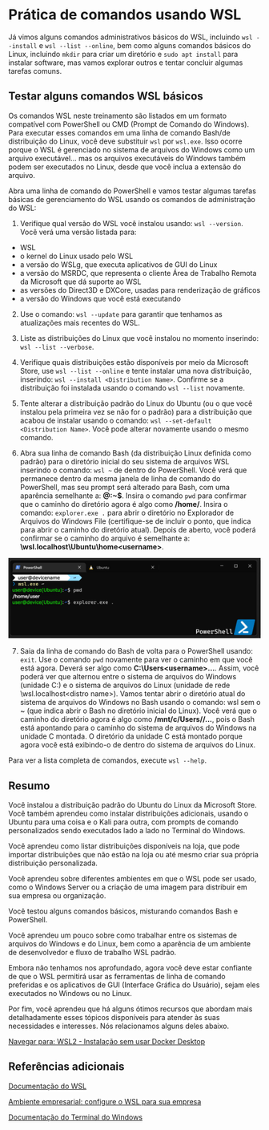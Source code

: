 # Prática de comandos usando WSL
Já vimos alguns comandos administrativos básicos do WSL, incluindo `wsl --install` e `wsl --list --online`, bem como alguns comandos básicos do Linux, incluindo `mkdir` para criar um diretório e `sudo apt install` <x> para instalar software, mas vamos explorar outros e tentar concluir algumas tarefas comuns.

## Testar alguns comandos WSL básicos
Os comandos WSL neste treinamento são listados em um formato compatível com PowerShell ou CMD (Prompt de Comando do Windows). Para executar esses comandos em uma linha de comando Bash/de distribuição do Linux, você deve substituir `wsl` por `wsl.exe`. Isso ocorre porque o WSL é gerenciado no sistema de arquivos do Windows como um arquivo executável... mas os arquivos executáveis do Windows também podem ser executados no Linux, desde que você inclua a extensão do arquivo.

Abra uma linha de comando do PowerShell e vamos testar algumas tarefas básicas de gerenciamento do WSL usando os comandos de administração do WSL:
1. Verifique qual versão do WSL você instalou usando: `wsl --version`. Você verá uma versão listada para:

- WSL
- o kernel do Linux usado pelo WSL
- a versão do WSLg, que executa aplicativos de GUI do Linux
- a versão do MSRDC, que representa o cliente Área de Trabalho Remota da Microsoft que dá suporte ao WSL
- as versões do Direct3D e DXCore, usadas para renderização de gráficos
- a versão do Windows que você está executando

2. Use o comando: `wsl --update` para garantir que tenhamos as atualizações mais recentes do WSL.

3. Liste as distribuições do Linux que você instalou no momento inserindo: `wsl --list --verbose`.

4. Verifique quais distribuições estão disponíveis por meio da Microsoft Store, use `wsl --list --online` e tente instalar uma nova distribuição, inserindo: `wsl --install <Distribution Name>`. Confirme se a distribuição foi instalada usando o comando `wsl --list` novamente.

5. Tente alterar a distribuição padrão do Linux do Ubuntu (ou o que você instalou pela primeira vez se não for o padrão) para a distribuição que acabou de instalar usando o comando: `wsl --set-default <Distribution Name>`. Você pode alterar novamente usando o mesmo comando.

6. Abra sua linha de comando Bash (da distribuição Linux definida como padrão) para o diretório inicial do seu sistema de arquivos WSL inserindo o comando: `wsl ~` de dentro do PowerShell. Você verá que permanece dentro da mesma janela de linha de comando do PowerShell, mas seu prompt será alterado para Bash, com uma aparência semelhante a: **<user>@<CPU-name>:~$**. Insira o comando `pwd` para confirmar que o caminho do diretório agora é algo como **/home/<username>**. Insira o comando: `explorer.exe .` para abrir o diretório no Explorador de Arquivos do Windows File (certifique-se de incluir o ponto, que indica para abrir o caminho do diretório atual). Depois de aberto, você poderá confirmar se o caminho do arquivo é semelhante a: **\\wsl.localhost\Ubuntu\home\<username>**.

![Captura de tela do terminal do PowerShell com o comando wsl ~ inserido mostrando o caminho.](../images/wsl-home-command.png)

7. Saia da linha de comando do Bash de volta para o PowerShell usando: `exit`. Use o comando `pwd` novamente para ver o caminho em que você está agora. Deverá ser algo como **C:\Users\<username>\...**. Assim, você poderá ver que alternou entre o sistema de arquivos do Windows (unidade C:\) e o sistema de arquivos do Linux (unidade de rede \\wsl.localhost\<distro name>). Vamos tentar abrir o diretório atual do sistema de arquivos do Windows no Bash usando o comando: wsl sem o ~ (que indica abrir o Bash no diretório inicial do Linux). Você verá que o caminho do diretório agora é algo como **/mnt/c/Users/<username>/...**, pois o Bash está apontando para o caminho do sistema de arquivos do Windows na unidade C montada. O diretório da unidade C está montado porque agora você está exibindo-o de dentro do sistema de arquivos do Linux.

Para ver a lista completa de comandos, execute `wsl --help`.

## Resumo

Você instalou a distribuição padrão do Ubuntu do Linux da Microsoft Store. Você também aprendeu como instalar distribuições adicionais, usando o Ubuntu para uma coisa e o Kali para outra, com prompts de comando personalizados sendo executados lado a lado no Terminal do Windows.

Você aprendeu como listar distribuições disponíveis na loja, que pode importar distribuições que não estão na loja ou até mesmo criar sua própria distribuição personalizada.

Você aprendeu sobre diferentes ambientes em que o WSL pode ser usado, como o Windows Server ou a criação de uma imagem para distribuir em sua empresa ou organização.

Você testou alguns comandos básicos, misturando comandos Bash e PowerShell.

Você aprendeu um pouco sobre como trabalhar entre os sistemas de arquivos do Windows e do Linux, bem como a aparência de um ambiente de desenvolvedor e fluxo de trabalho WSL padrão.

Embora não tenhamos nos aprofundado, agora você deve estar confiante de que o WSL permitirá usar as ferramentas de linha de comando preferidas e os aplicativos de GUI (Interface Gráfica do Usuário), sejam eles executados no Windows ou no Linux.

Por fim, você aprendeu que há alguns ótimos recursos que abordam mais detalhadamente esses tópicos disponíveis para atender às suas necessidades e interesses. Nós relacionamos alguns deles abaixo.

[Navegar para: WSL2 - Instalação sem usar Docker Desktop](../wsl-without-dd/introduction.md)

## Referências adicionais

[Documentação do WSL](https://learn.microsoft.com/pt-br/windows/wsl)

[Ambiente empresarial: configure o WSL para sua empresa](https://learn.microsoft.com/pt-br/windows/wsl/enterprise)

[Documentação do Terminal do Windows](https://learn.microsoft.com/pt-br/windows/terminal/)
